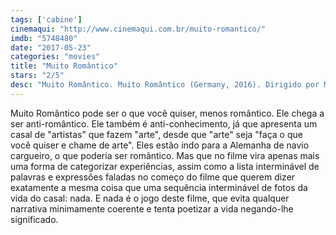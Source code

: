 ```yaml
---
tags: ['cabine']
cinemaqui: "http://www.cinemaqui.com.br/muito-romantico/"
imdb: "5748480"
date: "2017-05-23"
categories: "movies"
title: "Muito Romântico"
stars: "2/5"
desc: "Muito Romântico. Muito Romântico (Germany, 2016). Dirigido por Melissa Dullius, Gustavo Jahn. Escrito por Melissa Dullius, Gustavo Jahn. Com Gustavo Jahn, Melissa Dullius, Gustavo Beck, Kana Chiaki, Aqico Coco, Friederike Frerichs, Erik Haegert, Imogen Heath, Marcellvs L.."
---
```

Muito Romântico pode ser o que você quiser, menos romântico. Ele chega a ser anti-romântico. Ele também é anti-conhecimento, já que apresenta um casal de "artistas" que fazem "arte", desde que "arte" seja "faça o que você quiser e chame de arte". Eles estão indo para a Alemanha de navio cargueiro, o que poderia ser romântico. Mas que no filme vira apenas mais uma forma de categorizar experiências, assim como a lista interminável de palavras e expressões faladas no começo do filme que querem dizer exatamente a mesma coisa que uma sequência interminável de fotos da vida do casal: nada. E nada é o jogo deste filme, que evita qualquer narrativa minimamente coerente e tenta poetizar a vida negando-lhe significado.
